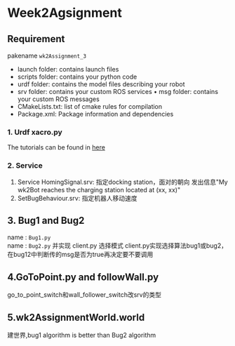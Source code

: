 # Week2Agsignment
## Requirement  
pakename `wk2Assignment_3`
*  launch folder: contains launch files
*  scripts folder: contains your python code
* urdf folder: contains the model files describing your robot
* srv folder: contains your custom ROS services • msg folder: contains your custom ROS messages 
* CMakeLists.txt: list of cmake rules for compilation
* Package.xml: Package information and dependencies
### 1. Urdf xacro.py  
The tutorials can be found in [here](https://www.yuque.com/yulinlin-rf5a0/qfbvb9/xyctsx#E6cgE)
### 2. Service
1.  Service HomingSignal.srv: 指定docking station，面对的朝向 发出信息"My wk2Bot reaches the charging station located at (xx, xx)"   
2.  SetBugBehaviour.srv: 指定机器人移动速度  
## 3. Bug1 and Bug2  
name : `Bug1.py`  
name : `Bug2.py` 
并实现 client.py 选择模式
client.py实现选择算法bug1或bug2，在bug12中判断传的msg是否为true再决定要不要调用  
##  4.GoToPoint.py and followWall.py
go_to_point_switch和wall_follower_switch改srv的类型  
## 5.wk2AssignmentWorld.world
建世界,bug1 algorithm is better than Bug2 algorithm
